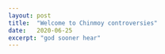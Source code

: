 ```yaml
---
layout: post
title:  "Welcome to Chinmoy controversies"
date:   2020-06-25
excerpt: "god sooner hear"
---
```

